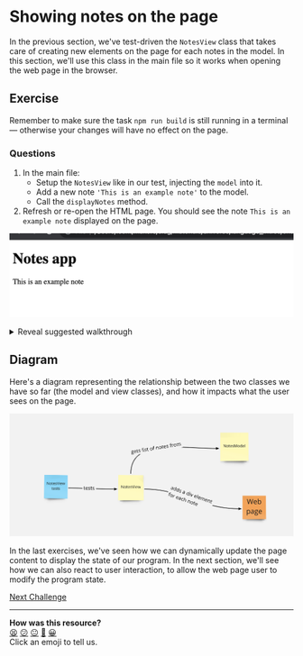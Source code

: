 # Showing notes on the page

In the previous section, we've test-driven the `NotesView` class that takes care
of creating new elements on the page for each notes in the model. In this
section, we'll use this class in the main file so it works when opening the web
page in the browser.

## Exercise

Remember to make sure the task `npm run build` is still running in a terminal —
otherwise your changes will have no effect on the page.

### Questions

1. In the main file:
    * Setup the `NotesView` like in our test, injecting the `model` into it.
    * Add a new note `'This is an example note'` to the model.
    * Call the `displayNotes` method.
2. Refresh or re-open the HTML page. You should see the note `This is an example
   note` displayed on the page.

![The note is displayed on the page](./resources/display-notes-1.png)

<details>
  <summary>Reveal suggested walkthrough</summary>

  ```js
  // index.js
  const NotesModel = require("./notesModel");
  const NotesView = require("./notesView");

  // 1. Setup the model with one note
  const model = new NotesModel();
  model.addNote('This is an example note');

  // 2. Setup the view
  const view = new NotesView(model);

  // 3. Make the view display notes
  view.displayNotes();
  ```
</details>

## Diagram

Here's a diagram representing the relationship between the two classes we have so far (the model and view classes), and how it impacts what the user sees on the page.

![](./resources/diagram-adding-new-note-1.png)

In the last exercises, we've seen how we can dynamically update the page content
to display the state of our program. In the next section, we'll see how we can
also react to user interaction, to allow the web page user to modify the program
state.


[Next Challenge](11_user_interaction.md)

<!-- BEGIN GENERATED SECTION DO NOT EDIT -->

---

**How was this resource?**  
[😫](https://airtable.com/shrUJ3t7KLMqVRFKR?prefill_Repository=makersacademy/javascript-web-applications&prefill_File=contents/10_adding_new_note_2.md&prefill_Sentiment=😫) [😕](https://airtable.com/shrUJ3t7KLMqVRFKR?prefill_Repository=makersacademy/javascript-web-applications&prefill_File=contents/10_adding_new_note_2.md&prefill_Sentiment=😕) [😐](https://airtable.com/shrUJ3t7KLMqVRFKR?prefill_Repository=makersacademy/javascript-web-applications&prefill_File=contents/10_adding_new_note_2.md&prefill_Sentiment=😐) [🙂](https://airtable.com/shrUJ3t7KLMqVRFKR?prefill_Repository=makersacademy/javascript-web-applications&prefill_File=contents/10_adding_new_note_2.md&prefill_Sentiment=🙂) [😀](https://airtable.com/shrUJ3t7KLMqVRFKR?prefill_Repository=makersacademy/javascript-web-applications&prefill_File=contents/10_adding_new_note_2.md&prefill_Sentiment=😀)  
Click an emoji to tell us.

<!-- END GENERATED SECTION DO NOT EDIT -->
